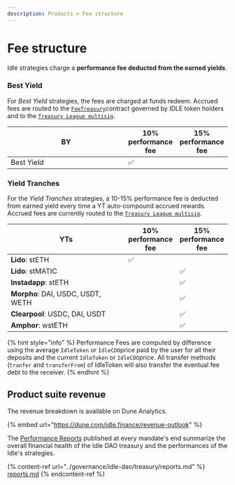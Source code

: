 ```yaml
---
description: Products > Fee structure
---
```


# Fee structure

Idle strategies charge a **performance fee deducted from the earned yields**.&#x20;

### Best Yield

For _Best Yield_ strategies, the fees are charged at funds redeem. Accrued fees are routed to the [`FeeTreasury`](https://etherscan.io/address/0x69a62c24f16d4914a48919613e8ee330641bcb94)contract governed by IDLE token holders and to the [`Treasury League multisig`](https://etherscan.io/address/0xFb3bD022D5DAcF95eE28a6B07825D4Ff9C5b3814).&#x20;

<table><thead><tr><th width="258.3333333333333">BY</th><th>10% performance fee</th><th>15% performance fee</th></tr></thead><tbody><tr><td>Best Yield</td><td><span data-gb-custom-inline data-tag="emoji" data-code="2705">✅</span></td><td></td></tr></tbody></table>

### Yield Tranches

For the _Yield Tranches_ strategies, a 10-15% performance fee is deducted from earned yield every time a YT auto-compound accrued rewards. Accrued fees are currently routed to the [`Treasury League multisig`](https://etherscan.io/address/0xFb3bD022D5DAcF95eE28a6B07825D4Ff9C5b3814).

<table><thead><tr><th width="306.3333333333333">YTs</th><th>10% performance fee</th><th>15% performance fee</th></tr></thead><tbody><tr><td><strong>Lido</strong>: stETH</td><td><span data-gb-custom-inline data-tag="emoji" data-code="2705">✅</span></td><td></td></tr><tr><td><strong>Lido</strong>: stMATIC</td><td></td><td><span data-gb-custom-inline data-tag="emoji" data-code="2705">✅</span></td></tr><tr><td><strong>Instadapp</strong>: stETH</td><td></td><td><span data-gb-custom-inline data-tag="emoji" data-code="2705">✅</span></td></tr><tr><td><strong>Morpho</strong>: DAI, USDC, USDT, WETH</td><td></td><td><span data-gb-custom-inline data-tag="emoji" data-code="2705">✅</span></td></tr><tr><td><strong>Clearpool</strong>: USDC, DAI, USDT</td><td></td><td><span data-gb-custom-inline data-tag="emoji" data-code="2705">✅</span></td></tr><tr><td><strong>Amphor</strong>: wstETH</td><td></td><td><span data-gb-custom-inline data-tag="emoji" data-code="2705">✅</span></td></tr></tbody></table>

{% hint style="info" %}
Performance Fees are computed by difference using the average `IdleToken` or `IdleCDO`price paid by the user for all their deposits and the current `IdleToken` or `IdleCDO`price. All transfer methods (`tranfer` and `transferFrom`) of IdleToken will also transfer the eventual fee debt to the receiver.
{% endhint %}

## Product suite revenue

The revenue breakdown is available on Dune Analytics.&#x20;

{% embed url="https://dune.com/idle.finance/revenue-outlook" %}

The [Performance Reports](../governance/idle-dao/treasury/reports.md) published at every mandate's end summarize the overall financial health of the Idle DAO treasury and the performances of the Idle's strategies.

{% content-ref url="../governance/idle-dao/treasury/reports.md" %}
[reports.md](../governance/idle-dao/treasury/reports.md)
{% endcontent-ref %}
